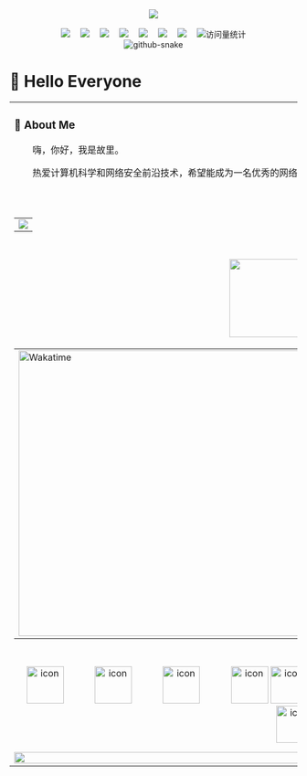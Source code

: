 <div align="center">
  
  <!-- dynamic typing effect 动态打字效果 -->
  <div>
    <a href="https:/hzy2003628.top">
      <img src="https://readme-typing-svg.demolab.com?font=Fira+Code&pause=1000&width=435&lines=console.log(alert('hacker'));Cyber Security World!&center=true&size=25" />
    </a>
  </div>

  <!-- knock code pictures 敲代码的图片 -->
  <picture>
    <source media="(prefers-color-scheme: light)" srcset="https://cdn.jsdelivr.net/gh/hzy030628/hzy030628/assets/images/developer.svg" height="225px" />
  </picture>

  <!-- for beauty 留个空行好看点 -->
  <div>&nbsp;</div>
  
  <!-- profile logo 个人资料徽标 -->
  <div>
    <a href="https://hzy2003628.top/"><img src="https://img.hzy2003628.top/Website-%E5%8D%9A%E5%AE%A2-blue.svg" /></a>&emsp;
    <a href="#"><img src="https://img.hzy2003628.top/Twitter-%E6%8E%A8%E7%89%B9-blue.svg" /></a>&emsp;
    <a href="#"><img src="https://img.hzy2003628.top/YouTube-%E6%B2%B9%E7%AE%A1-c32136.svg" /></a>&emsp;
    <a href="#"><img src="https://img.hzy2003628.top/WeChat-%E5%BE%AE%E4%BF%A1-07c160.svg" /></a>&emsp;
    <a href="#"><img src="https://img.hzy2003628.top/Bilibili-B%E7%AB%99-ff69b4.svg" /></a>&emsp;
    <a href="#"><img src="https://img.hzy2003628.top/CSDN-%E8%AE%BA%E5%9D%9B-c32136.svg" /></a>&emsp;
    <a href="#"><img src="https://img.hzy2003628.top/Zhihu-%E7%9F%A5%E4%B9%8E-blue.svg" /></a>&emsp;
    <!-- visitor statistics logo 访问量统计徽标 -->
    <img src="https://komarev.com/ghpvc/?username=hzy030628&label=Views&color=0e75b6&style=flat" alt="访问量统计" />
  </div>
  
  <!-- Snake Code Contribution Map 贪吃蛇代码贡献图 -->
  <picture>
    <source media="(prefers-color-scheme: dark)" srcset="https://img.hzy2003628.top/github-contribution-grid-snake-dark.svg" />
    <source media="(prefers-color-scheme: light)" srcset="https://img.hzy2003628.top/github-contribution-grid-snake.svg" />
    <img alt="github-snake" src="https://img.hzy2003628.top/github-contribution-grid-snake-dark.svg" />
  </picture>

</div>

#  🙋 Hello Everyone

<table>
  
<tr><td>

### 🤺 About Me

<img align="right" width="88" src="https://hzy2003628.top/images/avatar.png" />

<p>&emsp;&emsp;嗨，你好，我是故里。</p>
<p>&emsp;&emsp;热爱计算机科学和网络安全前沿技术，希望能成为一名优秀的网络安全从业者。</p>

</td></tr>

<tr><td>
  


</td></tr>

<tr><td>



<div align="center">



<!-- github-readme-streak-stats 连续提交代码天数记录 -->
<picture>
  <source media="(prefers-color-scheme: dark)" srcset="https://github-readme-streak-stats.herokuapp.com/?user=hzy030628&theme=dark&hide_border=true" />
  <source media="(prefers-color-scheme: light)" srcset="https://github-readme-streak-stats.herokuapp.com/?user=hzy030628&theme=light&hide_border=true" />
  <img src="https://github-readme-streak-stats.herokuapp.com/?user=hzy030628&theme=default&hide_border=true" />
</picture>



<!-- GitHub Activity Graph GitHub 活动图 -->
<table>
  <tr>
    <td>
      <picture>
        <source media="(prefers-color-scheme: dark)" srcset="https://github-readme-activity-graph.vercel.app/graph?username=hzy030628&theme=xcode&bg_color=FF000000&hide_border=true" />
        <source media="(prefers-color-scheme: light)" srcset="https://github-readme-activity-graph.vercel.app/graph?username=hzy030628&theme=xcode&bg_color=FF000000&color=000000&hide_border=true" />
        <img src="https://github-readme-activity-graph.vercel.app/graph?username=hzy030628&theme=xcode&bg_color=FF000000&hide_border=true" />
      </picture>
  </tr>
</table>

</div>

<!-- ########################################## 分割 ########################################## -->


<div align="center" >

<!-- just img 图片 -->


<!-- Quotes 名人名言 -->
<div><img src="https://quotes-github-readme.vercel.app/api?type=horizontal&theme=dark" /><br/></div>
  
<!-- GitHub 奖杯🏆 -->
<div><img src="https://github-profile-trophy.vercel.app/?username=hzy030628&theme=gruvbox&row=1&column=7&no-frame=true&no-bg=true" /><br/></div>

<!-- GitHub 数据统计 -->
<img height="137px" src="https://github-readme-stats-git-masterrstaa-rickstaa.vercel.app/api?username=hzy030628&hide_title=true&hide_border=true&show_icons=true&include_all_commits=true&line_height=21text_color=000&icon_color=000&bg_color=0,ea6161,ffc64d,fffc4d,52fa5a&theme=graywhite" />
<img height="137px" src="https://github-readme-stats-git-masterrstaa-rickstaa.vercel.app/api/top-langs/?username=hzy030628&hide_title=true&hide_border=true&layout=compact&langs_count=6&text_color=000&icon_color=fff&bg_color=0,52fa5a,4dfcff,c64dff&theme=graywhite" /><br>

<!-- Wakatime Graph-->
<table>
  <tr>
    <td><img src="https://wakatime.com/share/@42d0678c-368b-448b-9a77-5d21c5b55352/d07b5f65-d3e1-4896-897c-1695c560a7dc.svg" width="500" alt="Wakatime"/></td>
    <td><img src="https://wakatime.com/share/@42d0678c-368b-448b-9a77-5d21c5b55352/39a6f115-6058-44ce-95da-c3b2cbc9e831.svg" width="500" alt="Wakatime"/></td>
  </tr>
</table>

</div>




<div align="center" >





<!-- programming tool icon 编程工具图标 -->
<img src="https://skillicons.dev/icons?i=ps,ai,pr,c,cpp,cs,ts,discord,twitter,mongodb,instagram,idea,git" /><br>

<!-- svg -->
<img src="https://techstack-generator.vercel.app/kubernetes-icon.svg" alt="icon" width="65" style="width: 65px; height: 65px; margin-right: 50px; margin-bottom: 0px;" />
<img src="https://techstack-generator.vercel.app/js-icon.svg" alt="icon" width="65" style="width: 65px; height: 65px; margin-right: 50px; margin-bottom: 0px;" />
<img src="https://techstack-generator.vercel.app/mysql-icon.svg" alt="icon" width="65" style="width: 65px; height: 65px; margin-right: 50px; margin-bottom: 0px;" />
<img src="https://techstack-generator.vercel.app/webpack-icon.svg" alt="icon" width="65" style="width: 65px; height: 65px; margin-right: 0px; margin-bottom: 0px;" />
<img src="https://techstack-generator.vercel.app/docker-icon.svg" alt="icon" width="65" style="width: 65px; height: 65px; margin-right: 50px; margin-bottom: 0px;" /> 
<img src="https://techstack-generator.vercel.app/redux-icon.svg" alt="icon" width="65" style="width: 65px; height: 65px; margin-right: 0px; margin-bottom: 0px;" />
<img src="https://techstack-generator.vercel.app/java-icon.svg" alt="icon" width="65" style="width: 65px; height: 65px; margin-right: 0px; margin-bottom: 0px;" />
<img src="https://techstack-generator.vercel.app/eslint-icon.svg" alt="icon" width="65" style="width: 65px; height: 65px; margin-right: 0px; margin-bottom: 0px;" />
<img src="https://techstack-generator.vercel.app/aws-icon.svg" alt="icon" width="65" style="width: 65px; height: 65px; margin-right: 50px; margin-bottom: 0px;" />
<img src="https://techstack-generator.vercel.app/ts-icon.svg" alt="icon" width="65" style="width: 65px; height: 65px; margin-right: 50px; margin-bottom: 0px;" />
<img src="https://techstack-generator.vercel.app/nginx-icon.svg" alt="icon" width="65" style="width: 65px; height: 65px; margin-right: 50px; margin-bottom: 0px;" /><br>



<!-- profile-3d-contrib 3D贡献图-->
<picture>
  <source media="(prefers-color-scheme: dark)" srcset="https://cdn.jsdelivr.net/gh/hzy030628/hzy030628/profile-3d-contrib/profile-night-rainbow.svg" />
  <source media="(prefers-color-scheme: light)" srcset="https://cdn.jsdelivr.net/gh/hzy030628/hzy030628/profile-3d-contrib/profile-gitblock.svg" />
  <img src="https://cdn.jsdelivr.net/gh/hzy030628/hzy030628/profile-3d-contrib/profile-night-rainbow.svg" />
</picture>

</div>



<!-- GitHub metrics 信息指标 -->
<div align="center">





<img width="120%" src="https://repobeats.axiom.co/api/embed/dd42bad8effa7ab44d2f3124414ee110611e044a.svg" />


</div>
